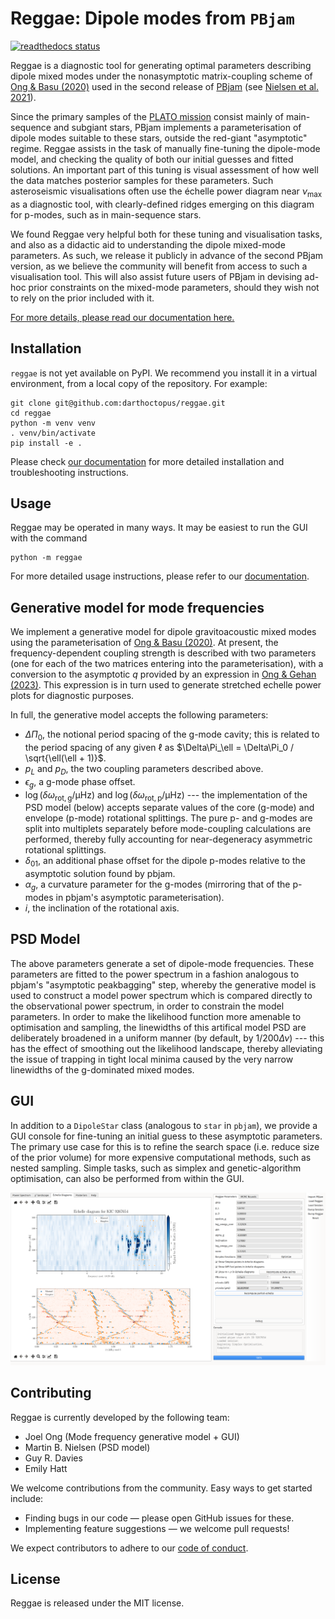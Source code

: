 # Reggae: Dipole modes from `PBjam`

<a href="https://pb-reggae.readthedocs.io/en/latest/?badge=latest"><img src="https://readthedocs.org/projects/pb-reggae/badge/?version=latest" alt="readthedocs status" /></a>

<!-- index.rst blurb start -->

Reggae is a diagnostic tool for generating optimal parameters describing dipole mixed modes under the nonasymptotic matrix-coupling scheme of [Ong & Basu (2020)](https://ui.adsabs.harvard.edu/abs/2020ApJ...898..127O/abstract) used in the second release of [PBjam](https://github.com/grd349/PBjam) (see [Nielsen et al. 2021](https://ui.adsabs.harvard.edu/abs/2021AJ....161...62N/abstract)).

Since the primary samples of the [PLATO mission](https://ui.adsabs.harvard.edu/abs/arXiv:2406.05447) consist mainly of main-sequence and subgiant stars, PBjam implements a parameterisation of dipole modes suitable to these stars, outside the red-giant "asymptotic" regime. Reggae assists in the task of manually fine-tuning the dipole-mode model, and checking the quality of both our initial guesses and fitted solutions. An important part of this tuning is visual assessment of how well the data matches posterior samples for these parameters. Such asteroseismic visualisations often use the échelle power diagram near $\nu_{\mathrm{max}}$ as a diagnostic tool, with clearly-defined ridges emerging on this diagram for p-modes, such as in main-sequence stars.

We found Reggae very helpful both for these tuning and visualisation tasks, and also as a didactic aid to understanding the dipole mixed-mode parameters. As such, we release it publicly in advance of the second PBjam version, as we believe the community will benefit from access to such a visualisation tool. This will also assist future users of PBjam in devising ad-hoc prior constraints on the mixed-mode parameters, should they wish not to rely on the prior included with it.

<!-- index.rst blurb end -->

<a href="https://pb-reggae.readthedocs.io/en/latest/">For more details, please read our documentation here.</a>

## Installation

`reggae` is not yet available on PyPI. We recommend you install it in a virtual environment, from a local copy of the repository. For example:

```
git clone git@github.com:darthoctopus/reggae.git
cd reggae
python -m venv venv
. venv/bin/activate
pip install -e .
```

Please check [our documentation](https://pb-reggae.readthedocs.io/en/latest/installation.html) for more detailed installation and troubleshooting instructions.

## Usage

Reggae may be operated in many ways. It may be easiest to run the GUI with the command

```
python -m reggae
```

For more detailed usage instructions, please refer to our [documentation](https://pb-reggae.readthedocs.io/en/latest/usage.html).

## Generative model for mode frequencies

<!-- index.rst science start -->

We implement a generative model for dipole gravitoacoustic mixed modes using the parameterisation of [Ong & Basu (2020)](https://ui.adsabs.harvard.edu/abs/2020ApJ...898..127O/abstract). At present, the frequency-dependent coupling strength is described with two parameters (one for each of the two matrices entering into the parameterisation), with a conversion to the asymptotic $q$ provided by an expression in [Ong & Gehan (2023)](https://ui.adsabs.harvard.edu/abs/2023ApJ...946...92O/abstract). This expression is in turn used to generate stretched echelle power plots for diagnostic purposes.

In full, the generative model accepts the following parameters:

- $\Delta\Pi_0$, the notional period spacing of the g-mode cavity; this is related to the period spacing of any given $\ell$ as $\Delta\Pi_\ell = \Delta\Pi_0 / \sqrt{\ell(\ell + 1)}$.
- $p_L$ and $p_D$, the two coupling parameters described above.
- $\epsilon_g$, a g-mode phase offset.
- $\log \left(\delta\omega_\mathrm{rot, g} / \mathrm{\mu Hz}\right)$ and $\log \left(\delta\omega_\mathrm{rot, p} / \mathrm{\mu Hz}\right)$ --- the implementation of the PSD model (below) accepts separate values of the core (g-mode) and envelope (p-mode) rotational splittings. The pure p- and g-modes are split into multiplets separately before mode-coupling calculations are performed, thereby fully accounting for near-degeneracy asymmetric rotational splittings.
- $\delta_{01}$, an additional phase offset for the dipole p-modes relative to the asymptotic solution found by pbjam.
- $\alpha_g$, a curvature parameter for the g-modes (mirroring that of the p-modes in pbjam's asymptotic parameterisation).
- $i$, the inclination of the rotational axis.

<!-- index.rst science end -->

## PSD Model

The above parameters generate a set of dipole-mode frequencies. These parameters are fitted to the power spectrum in a fashion analogous to pbjam's "asymptotic peakbagging" step, whereby the generative model is used to construct a model power spectrum which is compared directly to the observational power spectrum, in order to constrain the model parameters. In order to make the likelihood function more amenable to optimisation and sampling, the linewidths of this artifical model PSD are deliberately broadened in a uniform manner (by default, by $1/200 \Delta\nu$) --- this has the effect of smoothing out the likelihood landscape, thereby alleviating the issue of trapping in tight local minima caused by the very narrow linewidths of the g-dominated mixed modes.

## GUI

In addition to a `DipoleStar` class (analogous to `star` in `pbjam`), we provide a GUI console for fine-tuning an initial guess to these asymptotic parameters. The primary use case for this is to refine the search space (i.e. reduce size of the prior volume) for more expensive computational methods, such as nested sampling. Simple tasks, such as simplex and genetic-algorithm optimisation, can also be performed from within the GUI.

![Screenshot of the GUI in operation, showing frequency and period-échelle power diagrams](screenshots/echelle.png)

## Contributing

<!-- index.rst contributing start -->

Reggae is currently developed by the following team:

- Joel Ong (Mode frequency generative model + GUI)
- Martin B. Nielsen (PSD model)
- Guy R. Davies
- Emily Hatt

We welcome contributions from the community. Easy ways to get started include:

- Finding bugs in our code — please open GitHub issues for these.
- Implementing feature suggestions — we welcome pull requests!

<!-- index.rst contributing end -->

We expect contributors to adhere to our [code of conduct](CODE_OF_CONDUCT.md).

## License

Reggae is released under the MIT license.
